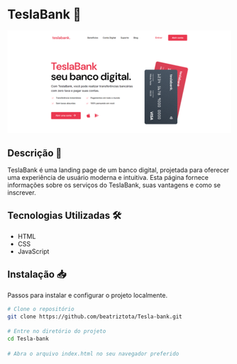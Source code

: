 # TeslaBank 🚀

<img src="src/images/TeslaBank.PNG" alt="TeslaBank">

## Descrição 📄

TeslaBank é uma landing page de um banco digital, projetada para oferecer uma experiência de usuário moderna e intuitiva. Esta página fornece informações sobre os serviços do TeslaBank, suas vantagens e como se inscrever.


## Tecnologias Utilizadas 🛠️

- HTML
- CSS
- JavaScript


## Instalação 📥

Passos para instalar e configurar o projeto localmente.

```bash
# Clone o repositório
git clone https://github.com/beatriztota/Tesla-bank.git

# Entre no diretório do projeto
cd Tesla-bank

# Abra o arquivo index.html no seu navegador preferido


